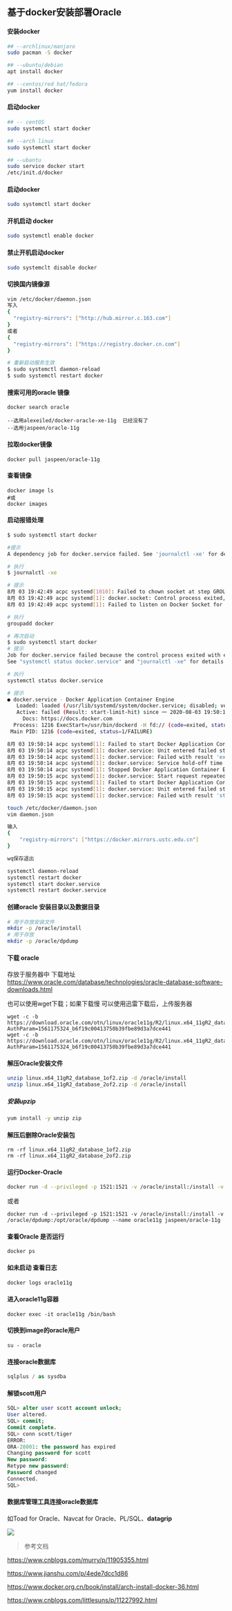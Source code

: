 ## 基于docker安装部署Oracle

#### 安装docker
```bash
## --archlinux/manjaro
sudo pacman -S docker

## --ubuntu/debian
apt install docker

## --centos/red hat/fedora
yum install docker
```

#### 启动docker
```bash
## -- centOS
sudo systemctl start docker

## --arch linux
sudo systemctl start docker

## --ubantu
sudo service docker start
/etc/init.d/docker
```

#### 启动docker

```bash
sudo systemctl start docker
```
#### 开机启动 docker

```bash
sudo systemctl enable docker
```

#### 禁止开机启动docker

```bash
sudo systemclt disable docker
```

#### 切换国内镜像源

```bash
vim /etc/docker/daemon.json
写入
{
  "registry-mirrors": ["http://hub.mirror.c.163.com"]
}
或者
{
  "registry-mirrors": ["https://registry.docker.cn.com"]
}

# 重新启动服务生效
$ sudo systemctl daemon-reload
$ sudo systemctl restart docker
```

#### 搜索可用的oracle 镜像

```
docker search oracle

--选用alexeiled/docker-oracle-xe-11g  已经没有了
--选用jaspeen/oracle-11g
```
#### 拉取docker镜像

```
docker pull jaspeen/oracle-11g
```

#### 查看镜像

```
docker image ls
#或
docker images
```



#### 启动报错处理

```bash
$ sudo systemctl start docker

#提示
A dependency job for docker.service failed. See 'journalctl -xe' for details.

# 执行
$ journalctl -xe

# 提示
8月 03 19:42:49 acpc systemd[1010]: Failed to chown socket at step GROUP: No such process
8月 03 19:42:49 acpc systemd[1]: docker.socket: Control process exited, code=exited status=216
8月 03 19:42:49 acpc systemd[1]: Failed to listen on Docker Socket for the API.

# 执行
groupadd docker

# 再次启动
$ sudo systemctl start docker
# 提示
Job for docker.service failed because the control process exited with error code.
See "systemctl status docker.service" and "journalctl -xe" for details.

# 执行
systemctl status docker.service

# 提示
● docker.service - Docker Application Container Engine
   Loaded: loaded (/usr/lib/systemd/system/docker.service; disabled; vendor preset: disabled)
   Active: failed (Result: start-limit-hit) since 一 2020-08-03 19:50:14 CST; 32s ago
     Docs: https://docs.docker.com
  Process: 1216 ExecStart=/usr/bin/dockerd -H fd:// (code=exited, status=1/FAILURE)
 Main PID: 1216 (code=exited, status=1/FAILURE)

8月 03 19:50:14 acpc systemd[1]: Failed to start Docker Application Container Engine.
8月 03 19:50:14 acpc systemd[1]: docker.service: Unit entered failed state.
8月 03 19:50:14 acpc systemd[1]: docker.service: Failed with result 'exit-code'.
8月 03 19:50:14 acpc systemd[1]: docker.service: Service hold-off time over, scheduling restart.
8月 03 19:50:14 acpc systemd[1]: Stopped Docker Application Container Engine.
8月 03 19:50:15 acpc systemd[1]: docker.service: Start request repeated too quickly.
8月 03 19:50:15 acpc systemd[1]: Failed to start Docker Application Container Engine.
8月 03 19:50:15 acpc systemd[1]: docker.service: Unit entered failed state.
8月 03 19:50:15 acpc systemd[1]: docker.service: Failed with result 'start-limit-hit'.

touch /etc/docker/daemon.json
vim daemon.json

输入
{
	"registry-mirrors": ["https://docker.mirrors.ustc.edu.cn"]
}

wq保存退出

systemctl daemon-reload
systemctl restart docker
systemctl start docker.service
systemctl restart docker.service

```

#### 创建oracle 安装目录以及数据目录

```bash
# 用于存放安装文件
mkdir -p /oracle/install
# 用于存放
mkdir -p /oracle/dpdump
```

#### 下载 oracle 

存放于服务器中 下载地址 https://www.oracle.com/database/technologies/oracle-database-software-downloads.html

也可以使用wget下载；如果下载慢 可以使用迅雷下载后，上传服务器

```
wget -c -b https://download.oracle.com/otn/linux/oracle11g/R2/linux.x64_11gR2_database_1of2.zip?AuthParam=1561175324_b6f19c00413750b39fbe89d3a7dce441
wget -c -b https://download.oracle.com/otn/linux/oracle11g/R2/linux.x64_11gR2_database_2of2.zip?AuthParam=1561175324_b6f19c00413750b39fbe89d3a7dce441
```

#### 解压Oracle安装文件

```bash
unzip linux.x64_11gR2_database_1of2.zip -d /oracle/install
unzip linux.x64_11gR2_database_2of2.zip -d /oracle/install
```

##### 安装upzip

```bash
yum install -y unzip zip
```



#### 解压后删除Oracle安装包

```
rm -rf linux.x64_11gR2_database_1of2.zip
rm -rf linux.x64_11gR2_database_2of2.zip
```

#### 运行Docker-Oracle

```bash
docker run -d --privileged -p 1521:1521 -v /oracle/install:/install -v /oracle/dpdump:/opt/oracle/dpdump --name=oracle11g jaspeen/oracle-11g
```
或者
```shell
docker run -d --privileged -p 1521:1521 -v /oracle/install:/install -v /oracle/dpdump:/opt/oracle/dpdump --name oracle11g jaspeen/oracle-11g
```



#### 查看Oracle 是否运行

```shell
docker ps
```

#### 如未启动  查看日志

```bash
docker logs oracle11g
```



#### 进入oracle11g容器

```shell
docker exec -it oracle11g /bin/bash
```



#### 切换到image的oracle用户

```shell
su - oracle
```



#### 连接oracle数据库

```csharp
sqlplus / as sysdba
```



#### 解锁scott用户

```sql
SQL> alter user scott account unlock;
User altered.
SQL> commit;
Commit complete.
SQL> conn scott/tiger
ERROR:
ORA-28001: the password has expired
Changing password for scott
New password:
Retype new password:
Password changed
Connected.
SQL> 
```



#### 数据库管理工具连接oracle数据库

如Toad for Oracle、Navcat for Oracle、PL/SQL、**datagrip**

![](https://upload-images.jianshu.io/upload_images/18157369-cd77621affb5666e.jpg?imageMogr2/auto-orient/strip|imageView2/2/w/853/format/webp)



> 参考文档

https://www.cnblogs.com/murry/p/11905355.html

https://www.jianshu.com/p/4ede7dcc1d86

https://www.docker.org.cn/book/install/arch-install-docker-36.html

https://www.cnblogs.com/littlesuns/p/11227992.html
